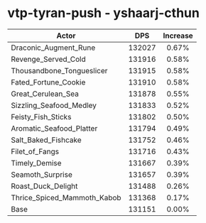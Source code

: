 # vtp-tyran-push - yshaarj-cthun
| Actor | DPS | Increase |
|---|:---:|:---:|
|Draconic_Augment_Rune|132027|0.67%|
|Revenge_Served_Cold|131916|0.58%|
|Thousandbone_Tongueslicer|131915|0.58%|
|Fated_Fortune_Cookie|131910|0.58%|
|Great_Cerulean_Sea|131878|0.55%|
|Sizzling_Seafood_Medley|131833|0.52%|
|Feisty_Fish_Sticks|131802|0.50%|
|Aromatic_Seafood_Platter|131794|0.49%|
|Salt_Baked_Fishcake|131752|0.46%|
|Filet_of_Fangs|131716|0.43%|
|Timely_Demise|131667|0.39%|
|Seamoth_Surprise|131657|0.39%|
|Roast_Duck_Delight|131488|0.26%|
|Thrice_Spiced_Mammoth_Kabob|131368|0.17%|
|Base|131151|0.00%|
